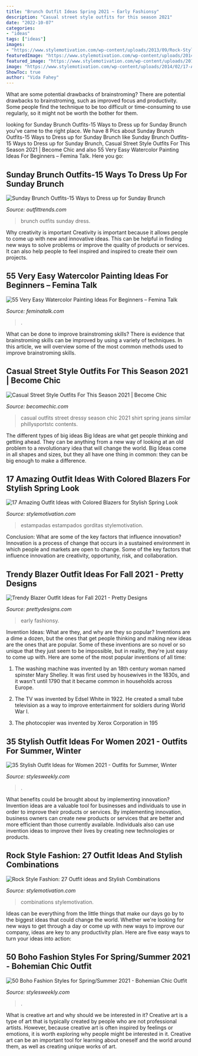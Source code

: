 ```yaml
---
title: "Brunch Outfit Ideas Spring 2021 ~ Early Fashionsy"
description: "Casual street style outfits for this season 2021"
date: "2022-10-07"
categories:
- "ideas"
tags: ["ideas"]
images:
- "https://www.stylemotivation.com/wp-content/uploads/2013/09/Rock-Style-Fashion-27-Outfit-ideas-and-Stylish-Combinations-15-768x646.jpg"
featuredImage: "https://www.stylemotivation.com/wp-content/uploads/2014/02/17-Amazing-Outfit-Ideas-with-Colored-Blazers-for-Stylish-Spring-Look-9.jpg"
featured_image: "https://www.stylemotivation.com/wp-content/uploads/2013/09/Rock-Style-Fashion-27-Outfit-ideas-and-Stylish-Combinations-15-768x646.jpg"
image: "https://www.stylemotivation.com/wp-content/uploads/2014/02/17-Amazing-Outfit-Ideas-with-Colored-Blazers-for-Stylish-Spring-Look-9.jpg"
ShowToc: true
author: "Vida Fahey"
---
```



What are some potential drawbacks of brainstroming?
There are potential drawbacks to brainstroming, such as improved focus and productivity. Some people find the technique to be too difficult or time-consuming to use regularly, so it might not be worth the bother for them.

	

		
looking for Sunday Brunch Outfits-15 Ways to Dress up for Sunday Brunch you've came to the right place. We have 8 Pics about Sunday Brunch Outfits-15 Ways to Dress up for Sunday Brunch like Sunday Brunch Outfits-15 Ways to Dress up for Sunday Brunch, Casual Street Style Outfits For This Season 2021 | Become Chic and also 55 Very Easy Watercolor Painting Ideas For Beginners – Femina Talk. Here you go:
		
    
## Sunday Brunch Outfits-15 Ways To Dress Up For Sunday Brunch

<img loading=lazy src="https://www.outfittrends.com/wp-content/uploads/2015/07/0189f828138b3160c87eb21507c564db1.jpg" onerror="this.onerror=null;this.src='https://tse2.mm.bing.net/th?id=OIP.LY570hcNmhZLd4z6C7VZBQHaQn&amp;pid=15.1';" alt="Sunday Brunch Outfits-15 Ways to Dress up for Sunday Brunch">

_Source: outfittrends.com_

>brunch outfits sunday dress. 

	

Why creativity is important
Creativity is important because it allows people to come up with new and innovative ideas. This can be helpful in finding new ways to solve problems or improve the quality of products or services. It can also help people to feel inspired and inspired to create their own projects.

    
## 55 Very Easy Watercolor Painting Ideas For Beginners – Femina Talk

<img loading=lazy src="https://www.feminatalk.com/wp-content/uploads/2018/08/Very-Easy-Watercolor-Painting-Ideas-for-beginners00008.jpg" onerror="this.onerror=null;this.src='https://tse1.mm.bing.net/th?id=OIP.AH5tUitEWk5hzo9oxVb3bAHaJL&amp;pid=15.1';" alt="55 Very Easy Watercolor Painting Ideas For Beginners – Femina Talk">

_Source: feminatalk.com_

>. 

	

What can be done to improve brainstroming skills?
There is evidence that brainstroming skills can be improved by using a variety of techniques. In this article, we will overview some of the most common methods used to improve brainstroming skills.

    
## Casual Street Style Outfits For This Season 2021 | Become Chic

<img loading=lazy src="http://becomechic.com/wp-content/uploads/2015/06/Casual-Street-Style-Outfits-For-This-Season-2015-12.jpg" onerror="this.onerror=null;this.src='https://tse4.mm.bing.net/th?id=OIP.sGTXMstCDg9TPnQGUuIzMgHaOJ&amp;pid=15.1';" alt="Casual Street Style Outfits For This Season 2021 | Become Chic">

_Source: becomechic.com_

>casual outfits street dressy season chic 2021 shirt spring jeans similar phillysportstc contents. 

	

The different types of big ideas
Big Ideas are what get people thinking and getting ahead. They can be anything from a new way of looking at an old problem to a revolutionary idea that will change the world. Big Ideas come in all shapes and sizes, but they all have one thing in common: they can be big enough to make a difference.

    
## 17 Amazing Outfit Ideas With Colored Blazers For Stylish Spring Look

<img loading=lazy src="https://www.stylemotivation.com/wp-content/uploads/2014/02/17-Amazing-Outfit-Ideas-with-Colored-Blazers-for-Stylish-Spring-Look-9.jpg" onerror="this.onerror=null;this.src='https://tse2.mm.bing.net/th?id=OIP.jfJc6JndhB1jZ4nkO51hegHaLM&amp;pid=15.1';" alt="17 Amazing Outfit Ideas with Colored Blazers for Stylish Spring Look">

_Source: stylemotivation.com_

>estampadas estampados gorditas stylemotivation. 

	

Conclusion: What are some of the key factors that influence innovation?
Innovation is a process of change that occurs in a sustained environment in which people and markets are open to change. Some of the key factors that influence innovation are creativity, opportunity, risk, and collaboration.

    
## Trendy Blazer Outfit Ideas For Fall 2021 - Pretty Designs

<img loading=lazy src="https://www.prettydesigns.com/wp-content/uploads/2014/09/Dark-Blue-Blazer-and-Shorts-Outfit-For-Early-Fall.jpg" onerror="this.onerror=null;this.src='https://tse4.mm.bing.net/th?id=OIP.K9TMNmb5Jj7KK8rJoj4XCAHaLG&amp;pid=15.1';" alt="Trendy Blazer Outfit Ideas for Fall 2021 - Pretty Designs">

_Source: prettydesigns.com_

>early fashionsy. 

	

Invention Ideas: What are they, and why are they so popular?
Inventions are a dime a dozen, but the ones that get people thinking and making new ideas are the ones that are popular. Some of these inventions are so novel or so unique that they just seem to be impossible, but in reality, they're just easy to come up with. Here are some of the most popular inventions of all time: 
1. The washing machine was invented by an 18th century woman named spinster Mary Shelley. It was first used by housewives in the 1830s, and it wasn't until 1790 that it became common in households across Europe.

2. The TV was invented by Edsel White in 1922. He created a small tube television as a way to improve entertainment for soldiers during World War I.

3. The photocopier was invented by Xerox Corporation in 195
    
## 35 Stylish Outfit Ideas For Women 2021 - Outfits For Summer, Winter

<img loading=lazy src="https://stylesweekly.com/wp-content/uploads/2016/12/Trendy-Outfit-Ideas_06.jpg" onerror="this.onerror=null;this.src='https://tse1.mm.bing.net/th?id=OIP.WanOjq0jRzrHdr-B8G0QNwHaOn&amp;pid=15.1';" alt="35 Stylish Outfit Ideas for Women 2021 - Outfits for Summer, Winter">

_Source: stylesweekly.com_

>. 

	

What benefits could be brought about by implementing innovation?
Invention ideas are a valuable tool for businesses and individuals to use in order to improve their products or services. By implementing innovation, business owners can create new products or services that are better and more efficient than those currently available. Individuals also can use invention ideas to improve their lives by creating new technologies or products.

    
## Rock Style Fashion: 27 Outfit Ideas And Stylish Combinations

<img loading=lazy src="https://www.stylemotivation.com/wp-content/uploads/2013/09/Rock-Style-Fashion-27-Outfit-ideas-and-Stylish-Combinations-15-768x646.jpg" onerror="this.onerror=null;this.src='https://tse1.mm.bing.net/th?id=OIP.H8H1dPS0PsntyEWdlnjlqwHaGO&amp;pid=15.1';" alt="Rock Style Fashion: 27 Outfit ideas and Stylish Combinations">

_Source: stylemotivation.com_

>combinations stylemotivation. 

	

Ideas can be everything from the little things that make our days go by to the biggest ideas that could change the world. Whether we're looking for new ways to get through a day or come up with new ways to improve our company, ideas are key to any productivity plan. Here are five easy ways to turn your ideas into action: 

    
## 50 Boho Fashion Styles For Spring/Summer 2021 - Bohemian Chic Outfit

<img loading=lazy src="https://stylesweekly.com/wp-content/uploads/2018/01/50-boho-fashion-styles-for-springsummer-bohemian-chic-outfit-ideas-13.jpg" onerror="this.onerror=null;this.src='https://tse4.mm.bing.net/th?id=OIP.ftxUgeqYjnqikNs0mQrxEQHaLH&amp;pid=15.1';" alt="50 Boho Fashion Styles for Spring/Summer 2021 - Bohemian Chic Outfit">

_Source: stylesweekly.com_

>. 

	

What is creative art and why should we be interested in it?
Creative art is a type of art that is typically created by people who are not professional artists. However, because creative art is often inspired by feelings or emotions, it is worth exploring why people might be interested in it. Creative art can be an important tool for learning about oneself and the world around them, as well as creating unique works of art.

